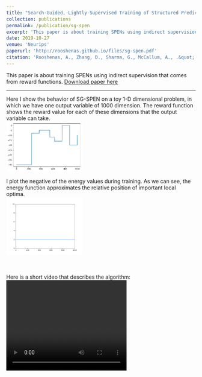 ```yaml
---
title: "Search-Guided, Lightly-Supervised Training of Structured Prediction Energy Networks"
collection: publications
permalink: /publication/sg-spen
excerpt: 'This paper is about training SPENs using indirect supervision that comes from reward functions. <br> <img style="width:40%; height:auto;" src="/images/sg-spen.png">'
date: 2019-10-27
venue: 'Neurips'
paperurl: 'http://rooshenas.github.io/files/sg-spen.pdf'
citation: 'Rooshenas, A., Zhang, D., Sharma, G., McCallum, A., .&quot; <i>Neurips 2019 1</i>'
---
```

This paper is about training SPENs using indirect supervision that comes from reward functions.
[Download paper here](http://academicpages.github.io/files/paper1.pdf)


--- 
Here I show the behavior of SG-SPEN on a toy 1-D dimensional problem, in which we have one output variable of 1000 dimension.
The reward function shows the reward value for each of these dimensions that the output variable can take.
<br> <img style="width:40%; height:auto;" src="/images/reward.png">

I plot the negative of the energy values during training. As we can see, the energy function approximates the relative position of important local optima. 
<br> <img style="width:40%; height:auto;" src="/images/energy.gif">

<br><br>
Here is a short video that describes the algorithm:
<video width="320" height="240" controls>
  <source src="files/sg-spen.mp4" type="video/mp4">
</video>
